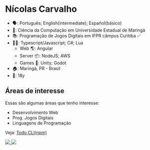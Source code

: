 # Nícolas Carvalho

- 🗣: Português; English(intermediate); Español(básico)
- 🏫: Ciência da Computação em Universidade Estadual de Maringá 
- 📚: Programação de Jogos Digitais em IFPR câmpus Curitiba ✅
- 👩‍💻: Typescript/Javascript; C#; Lua
  - Web 🌎: Angular
  - Server 📦: NodeJS; AWS
  - Games 👾: Unity; Godot
- 🏠: Maringá, PR - Brasil
- 👤: 18y

## Áreas de interesse

Essas são algumas áreas que tenho interesse:
- Desenvolvimento Web
- Prog. Jogos Digitais 
- Linguagens de Programação

Veja: <a href="https://npmjs.com/package/@cicolas/todo-cli" target="_blank">Todo CLI(npm)</a>

<div>
  <a href="https://nickelodeon0077.itch.io/" target="_blank">
    <image src="https://img.shields.io/badge/Itch.io-FA5C5C?style=for-the-badge&logo=itch.io&logoColor=white" target="_blank"/>
  </a>
  <a href="https://instagram.com/Cicolas_" target="_blank">
    <image src="https://img.shields.io/badge/Instagram-E4405F?style=for-the-badge&logo=instagram&logoColor=white" target="_blank"/>
  </a>
</div>
